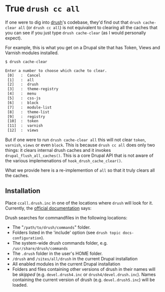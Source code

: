 # True `drush cc all`

If one were to dig into [drush](https://github.com/drush-ops/drush)'s codebase, they'd find out that `drush cache-clear all` (or `drush cc all`) is not equivalent to clearing all the caches that you can see if you just type `drush cache-clear` (as I would personally expect).

For example, this is what you get on a Drupal site that has Token, Views and Varnish modules installed. 

```bash
$ drush cache-clear

Enter a number to choose which cache to clear.
 [0]   :  Cancel         
 [1]   :  all            
 [2]   :  drush          
 [3]   :  theme-registry 
 [4]   :  menu           
 [5]   :  css-js         
 [6]   :  block          
 [7]   :  module-list    
 [8]   :  theme-list     
 [9]   :  registry       
 [10]  :  token          
 [11]  :  varnish        
 [12]  :  views
```

But if one were to run `drush cache-clear all` this will not clear `token`, `varnish`, `views` or even `block`.
This is because `drush cc all` does only two things: it clears internal drush caches and it invokes `drupal_flush_all_caches()`. This is a core Drupal API that is not aware of the various implemenations of `hook_drush_cache_clear()`. 

What we provide here is a re-implemention of `all` so that it truly clears all the caches.

## Installation

Place `ccall.drush.inc` in one of the locations where `drush` will look for it. Currently, the [official documentation](http://docs.drush.org/en/master/commands/) says: 

Drush searches for commandfiles in the following locations:

- The "`/path/to/drush/commands`" folder.
- Folders listed in the 'include' option (see `drush topic docs-configuration`).
- The system-wide drush commands folder, e.g. `/usr/share/drush/commands`
- The `.drush` folder in the user's HOME folder.
- `/drush` and `/sites/all/drush` in the current Drupal installation
- All enabled modules in the current Drupal installation
- Folders and files containing other versions of drush in their names will be *skipped* (e.g. `devel.drush4.inc` or `drush4/devel.drush.inc`). Names containing the current version of drush (e.g. `devel.drush5.inc`) will be loaded.
